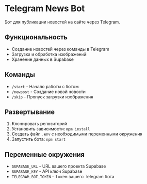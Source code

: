 # Telegram News Bot

Бот для публикации новостей на сайте через Telegram.

## Функциональность

- Создание новостей через команды в Telegram
- Загрузка и обработка изображений
- Хранение данных в Supabase

## Команды

- `/start` - Начало работы с ботом
- `/newpost` - Создание новой новости
- `/skip` - Пропуск загрузки изображения

## Развертывание

1. Клонировать репозиторий
2. Установить зависимости: `npm install`
3. Создать файл `.env` с необходимыми переменными окружения
4. Запустить бота: `npm start`

## Переменные окружения

- `SUPABASE_URL` - URL вашего проекта Supabase
- `SUPABASE_KEY` - API ключ Supabase
- `TELEGRAM_BOT_TOKEN` - Токен вашего Telegram бота 